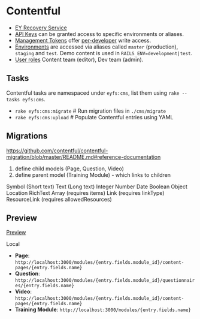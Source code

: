 # Contentful

- [EY Recovery Service](https://app.contentful.com/spaces/dvmeh832nmjc)
- [API Keys](https://app.contentful.com/spaces/dvmeh832nmjc/api/keys/) can be granted access to specific environments or aliases.
- [Management Tokens](https://app.contentful.com/spaces/dvmeh832nmjc/api/cma_tokens) offer [per-developer](https://app.contentful.com/account/profile/cma_tokens) write access.
- [Environments](https://app.contentful.com/spaces/dvmeh832nmjc/settings/environments) are accessed via aliases called `master` (production), `staging` and `test`. Demo content is used in `RAILS_ENV=development|test`.
- [User roles](https://app.contentful.com/spaces/dvmeh832nmjc/settings/users) Content team (editor), Dev team (admin).


## Tasks

Contentful tasks are namespaced under `eyfs:cms`, list them using `rake --tasks eyfs:cms`.

- `rake eyfs:cms:migrate`  # Run migration files in `./cms/migrate`
- `rake eyfs:cms:upload`   # Populate Contentful entries using YAML


## Migrations

<https://github.com/contentful/contentful-migration/blob/master/README.md#reference-documentation>

1. define child models (Page, Question, Video)
2. define parent model (Training Module) - which links to children


Symbol (Short text)
Text (Long text)
Integer
Number
Date
Boolean
Object
Location
RichText
Array (requires items)
Link (requires linkType)
ResourceLink (requires allowedResources)


## Preview

[Preview](https://app.contentful.com/spaces/dvmeh832nmjc/settings/content_preview)

Local

- **Page**: `http://localhost:3000/modules/{entry.fields.module_id}/content-pages/{entry.fields.name}`
- **Question**: `http://localhost:3000/modules/{entry.fields.module_id}/questionnaires/{entry.fields.name}`
- **Video**: `http://localhost:3000/modules/{entry.fields.module_id}/content-pages/{entry.fields.name}`
- **Training Module**: `http://localhost:3000/modules/{entry.fields.name}`
